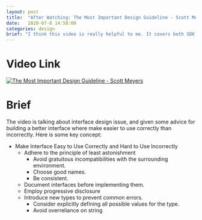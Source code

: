 ```yaml
---
layout: post
title:  "After Watching: The Most Important Design Guideline - Scott Meyers"
date:   2020-07-8 14:58:00
categories: design
brief: "I think this video is really helpful to me. It covers both SDK design and GUI design."
---
```

# Video Link
[![The Most Important Design Guideline - Scott Meyers](https://img.youtube.com/vi/5tg1ONG18H8/0.jpg)](https://www.youtube.com/watch?v=5tg1ONG18H8)

# Brief
The video is talking about interface design issue, and given some advice for building a better interface where make easier to use correctly than incorrectly. Here is some key concept:
- Make Interface Easy to Use Correctly and Hard to Use Incorrectly
  - Adhere to the principle of least astonishment
    - Avoid gratuitous incompatibilities with the surrounding environment.
    - Choose good names.
    - Be consistent.
  - Document interfaces before implementing them.
  - Employ progressive disclosure
  - Introduce new types to prevent common errors.
    - Consider explicitly defining all possible values for the type.
    - Avoid overreliance on string